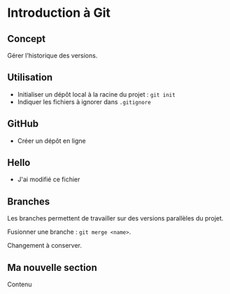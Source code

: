 # Introduction à Git

## Concept

Gérer l'historique des versions.

## Utilisation

- Initialiser un dépôt local à la racine du projet : `git init`
- Indiquer les fichiers à ignorer dans `.gitignore`

## GitHub

- Créer un dépôt en ligne

## Hello

- J'ai modifié ce fichier

## Branches

Les branches permettent de travailler sur des versions parallèles du projet.

Fusionner une branche : `git merge <name>`.

Changement à conserver.

## Ma nouvelle section

Contenu
